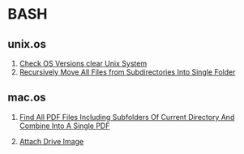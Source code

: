 # BASH #

## unix.os ##

1. [Check OS Versions clear Unix System](/bash/bash.unix.os.function.check.os.system.sh)
1. [Recursively Move All Files from Subdirectories Into Single Folder](/bash/bash.unix.os.function.move.all.files.recursivly.to.single.folder.md)

## mac.os ##

1. [Find All PDF Files Including Subfolders Of Current Directory And Combine Into A Single PDF](/bash/bash.mac.os.find.pdf.files.combine.into.single.pdf.sh)

1. [Attach Drive Image](/bash/bash.mac.os.attach.drive.image.sh)

